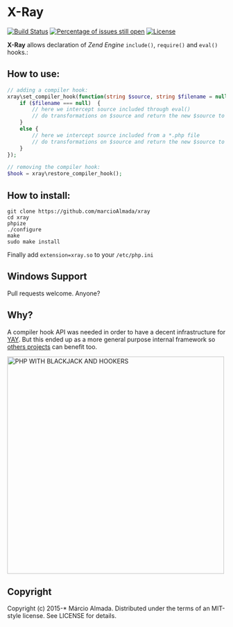 X-Ray
=====
[![Build Status](https://travis-ci.org/marcioAlmada/xray.svg?branch=master)](https://travis-ci.org/marcioAlmada/xray)
[![Percentage of issues still open](http://isitmaintained.com/badge/open/marcioAlmada/xray.svg)](http://isitmaintained.com/project/marcioAlmada/xray "Percentage of issues still open")
[![License](https://poser.pugx.org/yay/yay/license.png)](https://github.com/marcioAlmada/xray)

**X-Ray** allows declaration of *Zend Engine* `include()`, `require()` and `eval()` hooks.:

## How to use:

```php
// adding a compiler hook:
xray\set_compiler_hook(function(string $source, string $filename = null) : string {
    if ($filename === null)  {
        // here we intercept source included through eval()
        // do transformations on $source and return the new $source to be included        
    }
    else {
        // here we intercept source included from a *.php file
        // do transformations on $source and return the new $source to be included
    }
});

// removing the compiler hook:
$hook = xray\restore_compiler_hook();

```

## How to install:

```
git clone https://github.com/marcioAlmada/xray
cd xray
phpize
./configure
make
sudo make install
```
Finally add `extension=xray.so` to your `/etc/php.ini`

## Windows Support

Pull requests welcome. Anyone?

## Why?

A compiler hook API was needed in order to have a decent infrastructure for [YAY](https://github.com/marcioAlmada/yay).
But this ended up as a more general purpose internal framework so [others projects](https://github.com/phplang/phack) can benefit too.

<img width="500px" src="https://i.imgflip.com/1b4fjb.jpg" title="PHP WITH BLACKJACK AND HOOKERS"/>

## Copyright

Copyright (c) 2015-* Márcio Almada. Distributed under the terms of an MIT-style license.
See LICENSE for details.
